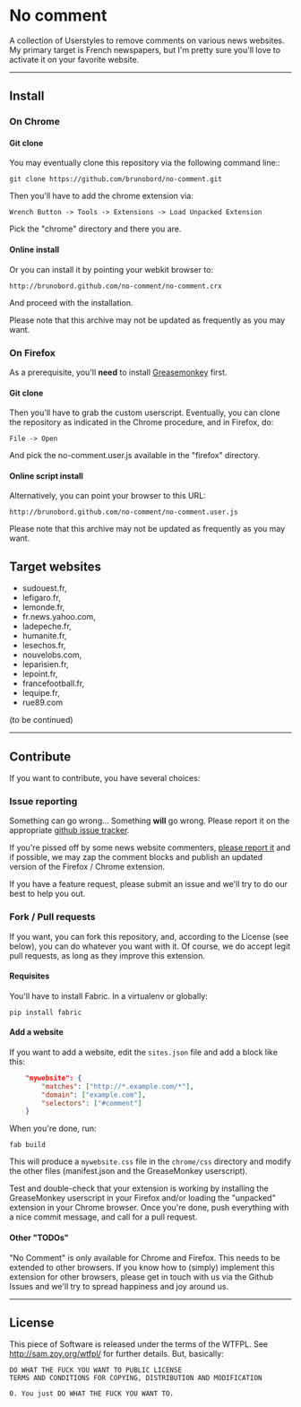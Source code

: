 # No comment

A collection of Userstyles to remove comments on various news websites. 
My primary target is French newspapers, but I'm pretty sure you'll love to
activate it on your favorite website.

----

## Install

### On Chrome

#### Git clone

You may eventually clone this repository via the following command line::

    git clone https://github.com/brunobord/no-comment.git

Then you'll have to add the chrome extension via:

    Wrench Button -> Tools -> Extensions -> Load Unpacked Extension

Pick the "chrome" directory and there you are.

#### Online install

Or you can install it by pointing your webkit browser to:

    http://brunobord.github.com/no-comment/no-comment.crx

And proceed with the installation.

Please note that this archive may not be updated as frequently as you may want.

### On Firefox

As a prerequisite, you'll **need** to install [Greasemonkey](https://addons.mozilla.org/en-US/firefox/addon/greasemonkey/)
first.

#### Git clone

Then you'll have to grab the custom userscript. Eventually, you can clone the
repository as indicated in the Chrome procedure, and in Firefox, do:

    File -> Open

And pick the no-comment.user.js available in the "firefox" directory.

#### Online script install

Alternatively, you can point your browser to this URL:
    
    http://brunobord.github.com/no-comment/no-comment.user.js

Please note that this archive may not be updated as frequently as you may want.


## Target websites

* sudouest.fr,
* lefigaro.fr,
* lemonde.fr,
* fr.news.yahoo.com,
* ladepeche.fr,
* humanite.fr,
* lesechos.fr,
* nouvelobs.com,
* leparisien.fr,
* lepoint.fr,
* francefootball.fr,
* lequipe.fr,
* rue89.com

(to be continued)

----

## Contribute

If you want to contribute, you have several choices:

### Issue reporting

Something can go wrong... Something **will** go wrong. Please report it on the
appropriate [github issue tracker](https://github.com/brunobord/no-comment/issues).

If you're pissed off by some news website commenters,
[please report it](https://github.com/brunobord/no-comment/issues) and if
possible, we may zap the comment blocks and publish an updated version of the
Firefox / Chrome extension.

If you have a feature request, please submit an issue and we'll try to do our
best to help you out.

### Fork / Pull requests

If you want, you can fork this repository, and, according to the License (see
below), you can do whatever you want with it. Of course, we do accept legit 
pull requests, as long as they improve this extension.

#### Requisites

You'll have to install Fabric. In a virtualenv or globally:

    pip install fabric

#### Add a website

If you want to add a website, edit the ``sites.json`` file and add a block like
this:

```json
    "mywebsite": {
        "matches": ["http://*.example.com/*"],
        "domain": ["example.com"],
        "selectors": ["#comment"]
    }
```

When you're done, run:

    fab build

This will produce a ``mywebsite.css`` file in the ``chrome/css`` directory and
modify the other files (manifest.json and the GreaseMonkey userscript).

Test and double-check that your extension is working by installing the
GreaseMonkey userscript in your Firefox and/or loading the "unpacked" extension
in your Chrome browser. Once you're done, push everything with a nice commit
message, and call for a pull request.

#### Other "TODOs"

"No Comment" is only available for Chrome and Firefox. This needs to be extended
to other browsers. If you know how to (simply) implement this extension for other
browsers, please get in touch with us via the Github Issues and we'll try to
spread happiness and joy around us.

----

## License

This piece of Software is released under the terms of the WTFPL. See
http://sam.zoy.org/wtfpl/ for further details. But, basically:



    DO WHAT THE FUCK YOU WANT TO PUBLIC LICENSE 
    TERMS AND CONDITIONS FOR COPYING, DISTRIBUTION AND MODIFICATION 

    0. You just DO WHAT THE FUCK YOU WANT TO. 
    
    